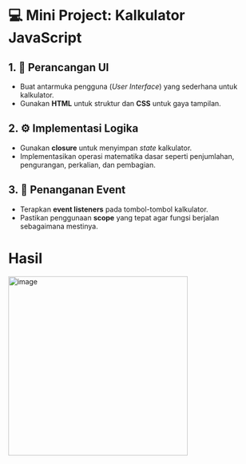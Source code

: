 # 💻 Mini Project: Kalkulator JavaScript

## 1. 🧱 Perancangan UI
- Buat antarmuka pengguna (_User Interface_) yang sederhana untuk kalkulator.
- Gunakan **HTML** untuk struktur dan **CSS** untuk gaya tampilan.

## 2. ⚙️ Implementasi Logika
- Gunakan **closure** untuk menyimpan _state_ kalkulator.
- Implementasikan operasi matematika dasar seperti penjumlahan, pengurangan, perkalian, dan pembagian.

## 3. 🎯 Penanganan Event
- Terapkan **event listeners** pada tombol-tombol kalkulator.
- Pastikan penggunaan **scope** yang tepat agar fungsi berjalan sebagaimana mestinya.

# Hasil
<img width="359" alt="image" src="https://github.com/user-attachments/assets/c01c48e9-d8f7-4759-92a8-7980723a5798" />
